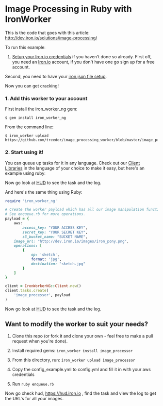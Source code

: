 Image Processing in Ruby with IronWorker
================================

This is the code that goes with this article: http://dev.iron.io/solutions/image-processing/

To run this example:

1. [Setup your Iron.io credentials](http://dev.iron.io/articles/configuration/) if you haven't done so already.
First off, you need an [Iron.io](http://www.iron.io) account, if you don't have one go sign up for a free account.

Second, you need to have your [iron.json file setup](http://dev.iron.io/worker/reference/configuration/).

Now you can get cracking!

### 1. Add this worker to your account

First install the iron_worker_ng gem:

```
$ gem install iron_worker_ng
```

From the command line:

```
$ iron_worker upload https://github.com/treeder/image_processing_worker/blob/master/image_processor.worker
```

### 2. Start using it!

You can queue up tasks for it in any language. Check out our [Client Libraries](http://dev.iron.io/worker/)
in the language of your choice to make it easy, but here's an example using ruby:

Now go look at [HUD](http://hud.iron.io) to see the task and the log.

And here's the same thing using Ruby:

```ruby
require 'iron_worker_ng'

# Create the worker payload which has all our image manipulation functions we want to perform.
# See enqueue.rb for more operations.
payload = {
    aws:
        access_key: "YOUR ACCESS KEY",
        secret_key: "YOUR SECRET KEY",
        s3_bucket_name: "BUCKET NAME",
    image_url: "http://dev.iron.io/images/iron_pony.png",
    operations: [
        {
            op: 'sketch',
            format: 'jpg',
            destination: "sketch.jpg"
        }
    ]
}

client = IronWorkerNG::Client.new()
client.tasks.create(
    'image_processor', payload
)

```

Now go look at [HUD](http://hud.iron.io) to see the task and the log.

## Want to modify the worker to suit your needs?

1. Clone this repo (or fork it and clone your own - feel free to make a pull request when you're done).

1. Install required gems: `iron_worker install image_processor`
1. From this directory, run: `iron_worker upload image_processor`
1. Copy the config_example.yml to config.yml and fill it in with your aws credentials
1. Run `ruby enqueue.rb`

Now go check hud, https://hud.iron.io , find the task and view the log to get the URL's for
all your images.
